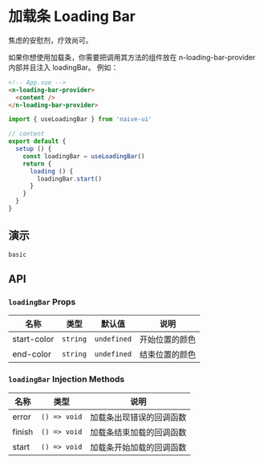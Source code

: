 # 加载条 Loading Bar

焦虑的安慰剂，疗效尚可。

<n-space vertical>
<n-alert title="使用前提" type="warning">
  如果你想使用加载条，你需要把调用其方法的组件放在 <n-text code>n-loading-bar-provider</n-text> 内部并且注入 <n-text code>loadingBar</n-text>。
</n-alert>
例如：

```html
<!-- App.vue -->
<n-loading-bar-provider>
  <content />
</n-loading-bar-provider>
```

```js
import { useLoadingBar } from 'naive-ui'

// content
export default {
  setup () {
    const loadingBar = useLoadingBar()
    return {
      loading () {
        loadingBar.start()
      }
    }
  }
}
```

</n-space>

## 演示

```demo
basic
```

## API

### `loadingBar` Props

| 名称        | 类型     | 默认值      | 说明           |
| ----------- | -------- | ----------- | -------------- |
| start-color | `string` | `undefined` | 开始位置的颜色 |
| end-color   | `string` | `undefined` | 结束位置的颜色 |

### `loadingBar` Injection Methods

| 名称   | 类型         | 说明                     |
| ------ | ------------ | ------------------------ |
| error  | `() => void` | 加载条出现错误的回调函数 |
| finish | `() => void` | 加载条结束加载的回调函数 |
| start  | `() => void` | 加载条开始加载的回调函数 |
